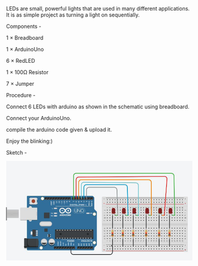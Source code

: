 LEDs are small, powerful lights that are used in many different applications. It is as simple project as turning a light on sequentially.

Components -


1 × Breadboard

1 × ArduinoUno

6 × RedLED

1 × 100Ω Resistor

7 × Jumper

Procedure -

Connect 6 LEDs with arduino as shown in the schematic using breadboard. 

Connect your ArduinoUno.

compile the arduino code given & upload it.

Enjoy the blinking:)

Sketch -
<p >
  <div align="center" >
 <img src="https://github.com/Kanishk-K-U/Sequential-Blinking/blob/main/sqblinking.png">
    </div>
</p>
